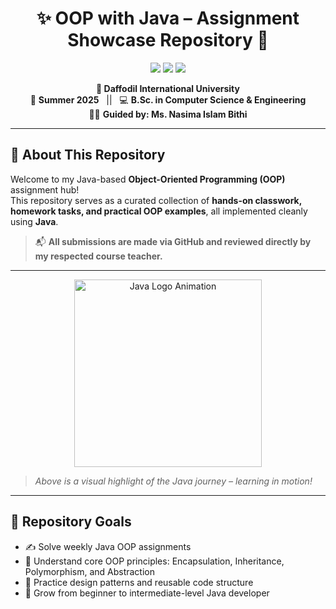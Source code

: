 <h1 align="center">✨ OOP with Java – Assignment Showcase Repository 🚀</h1>

<p align="center">
  <img src="https://img.shields.io/badge/Language-Java-ff7f00?style=for-the-badge&logo=java&logoColor=white" />
  <img src="https://img.shields.io/badge/Skill Level-Beginner → Intermediate-8a2be2?style=for-the-badge" />
  <img src="https://img.shields.io/badge/Assignments-Actively Updated-28a745?style=for-the-badge" />
</p>

<p align="center">
  <strong>🏫 Daffodil International University</strong><br>
  📅 <b>Summer 2025</b> &nbsp; || &nbsp; 💻 <b>B.Sc. in Computer Science & Engineering</b><br>
  👨‍🏫 <strong>Guided by: Ms. Nasima Islam Bithi</strong>
</p>

---

## 🎯 About This Repository

Welcome to my Java-based **Object-Oriented Programming (OOP)** assignment hub!  
This repository serves as a curated collection of **hands-on classwork, homework tasks, and practical OOP examples**, all implemented cleanly using **Java**.

> 📬 **All submissions are made via GitHub and reviewed directly by my respected course teacher.**

---

<p align="center">
  <img src="https://media.giphy.com/media/v1.Y2lkPTc5MGI3NjExNDFuMG1tdzN0YjZya3R1d2t2ems2b3VhZHdwdHAzYjhzdzMxcWJzZCZlcD12MV9naWZzX3NlYXJjaCZjdD1n/v8jUfaclrsG9x8At9Z/giphy.gif" alt="Java Logo Animation" width="300"/>
</p>

> _Above is a visual highlight of the Java journey – learning in motion!_

---

## 📌 Repository Goals

- ✍️ Solve weekly Java OOP assignments  
- 🧠 Understand core OOP principles: Encapsulation, Inheritance, Polymorphism, and Abstraction  
- 🧪 Practice design patterns and reusable code structure  
- 🚀 Grow from beginner to intermediate-level Java developer
